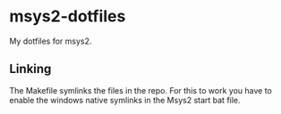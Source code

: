 # msys2-dotfiles
My dotfiles for msys2.

## Linking
The Makefile symlinks the files in the repo. For this to work you have to enable the windows native symlinks in the Msys2 start bat file. 
